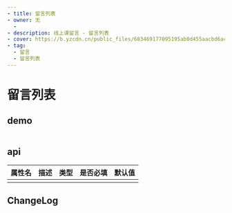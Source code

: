 ```yaml
---
- title: 留言列表
- owner: 无
  - 
- description: 线上课留言 - 留言列表
- cover: https://b.yzcdn.cn/public_files/683469177095195ab0d455aacbd6ac1d.png
- tag:
  - 留言
  - 留言列表
---
```


# 留言列表
## demo
```jsx
```
## api
| 属性名  | 描述                 | 类型                                                  | 是否必填 | 默认值               |
| ------ | ------------------- | ---------------------------------------------------- | ------- | ------------------- |
|        |                     |                                                      |         |                     |

## ChangeLog
